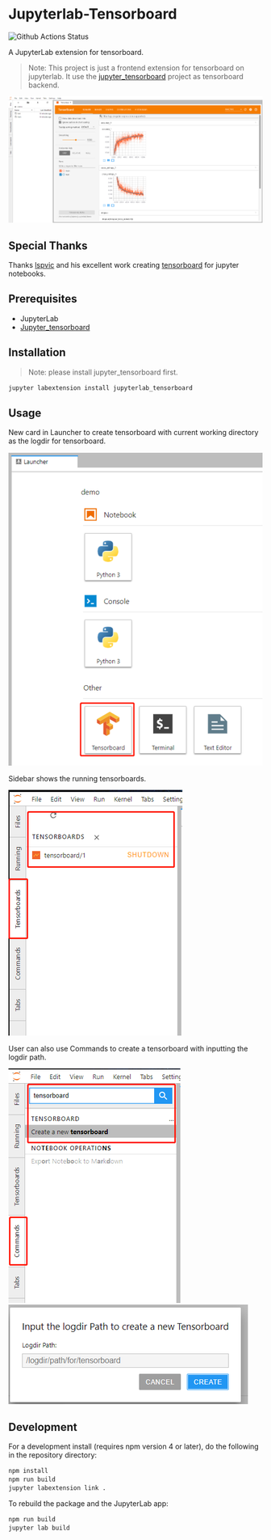 # Jupyterlab-Tensorboard

![Github Actions Status](https://github.com/chaoleili/jupyterlab_tensorboard/workflows/Build/badge.svg)

A JupyterLab extension for tensorboard.

> Note: This project is just a frontend extension for tensorboard on jupyterlab. It use the [jupyter_tensorboard](https://github.com/lspvic/jupyter_tensorboard) project as tensorboard backend.

<img src="image/tensorboard-overview.png" />

## Special Thanks

Thanks [lspvic](https://github.com/lspvic) and his excellent work creating [tensorboard](https://github.com/lspvic/jupyter_tensorboard) for jupyter notebooks.

## Prerequisites

* JupyterLab
* [Jupyter_tensorboard](https://github.com/lspvic/jupyter_tensorboard)

## Installation

> Note: please install jupyter_tensorboard first.

```bash
jupyter labextension install jupyterlab_tensorboard
```
## Usage

New card in Launcher to create tensorboard with current working directory as the logdir for tensorboard.

<img src="image/launcher.png" />

Sidebar shows the running tensorboards. 

<img src="image/sidebar.png" />

User can also use Commands to create a tensorboard with inputting the logdir path.

<img src="image/commands.png" />

<img src="image/commands-input.png">

## Development

For a development install (requires npm version 4 or later), do the following in the repository directory:

```bash
npm install
npm run build
jupyter labextension link .
```

To rebuild the package and the JupyterLab app:

```bash
npm run build
jupyter lab build
```
